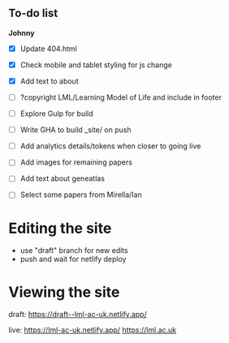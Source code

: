 ## To-do list

**Johnny**

* [X] Update 404.html
* [X] Check mobile and tablet styling for js change
* [X] Add text to about
* [ ] ?copyright LML/Learning Model of Life and include in footer
* [ ] Explore Gulp for build
* [ ] Write GHA to build _site/ on push
* [ ] Add analytics details/tokens when closer to going live
* [ ] Add images for remaining papers
* [ ] Add text about geneatlas
* [ ] Select some papers from Mirella/Ian


# Editing the site

- use "draft" branch for new edits
- push and wait for netlify deploy


# Viewing the site

draft: 
https://draft--lml-ac-uk.netlify.app/

live:
https://lml-ac-uk.netlify.app/
https://lml.ac.uk
 
